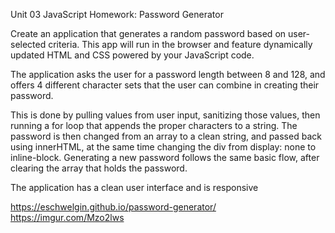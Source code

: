 Unit 03 JavaScript Homework: Password Generator

Create an application that generates a random password based on user-selected criteria. This app will run in the browser and feature dynamically updated HTML and CSS powered by your JavaScript code.

The application asks the user for a password length between 8 and 128, and offers 4 different character sets that the user can combine in creating their password. 

This is done by pulling values from user input, sanitizing those values, then running a for loop that appends the proper characters to a string. The password is then changed from an array to a clean string, and passed back using innerHTML, at the same time changing the div from display: none to inline-block. Generating a new password follows the same basic flow, after clearing the array that holds the password.

The application has a clean user interface and is responsive

https://eschwelgin.github.io/password-generator/
https://imgur.com/Mzo2lws
